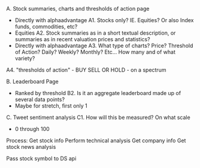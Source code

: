 A. Stock summaries, charts and thresholds of action page
- Directly with alphaadvantage
A1. Stocks only? IE. Equities? Or also Index funds, commodities, etc?
- Equities
A2. Stock summaries as in a short textual description, or summaries as in recent valuation prices and statistics?
- Directly with alphaadvantage
A3. What type of charts? Price? Threshold of Action? Daily? Weekly? Monthly? Etc... How many and of what variety?

A4. "thresholds of action" - BUY SELL OR HOLD - on a spectrum

B. Leaderboard Page
- Ranked by threshold
B2. Is it an aggregate leaderboard made up of several data points?
- Maybe for stretch, first only 1

C. Tweet sentiment analysis
C1. How will this be measured? On what scale
- 0 through 100

Process:
Get stock info
Perform technical analysis
Get company info
Get stock news analysis

Pass stock symbol to DS api